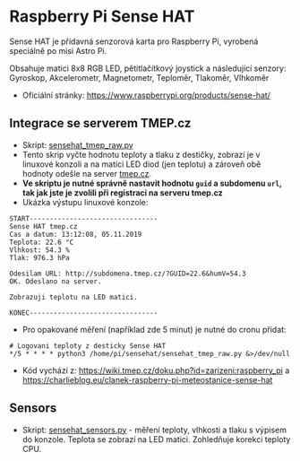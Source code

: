 # Raspberry Pi Sense HAT

Sense HAT je přídavná senzorová karta pro Raspberry Pi, vyrobená speciálně po misi Astro Pi.

Obsahuje matici 8x8 RGB LED, pětitlačítkový joystick a následující senzory: Gyroskop, Akcelerometr, Magnetometr, Teploměr, Tlakoměr, Vlhkoměr

* Oficiální stránky: https://www.raspberrypi.org/products/sense-hat/

Integrace se serverem TMEP.cz
----
- Skript: [sensehat_tmep_raw.py](sensehat_tmep_raw.py)
- Tento skrip vyčte hodnotu teploty a tlaku z destičky, zobrazí je v linuxové konzoli a na matici LED diod (jen teplotu) a zároveň obě hodnoty odešle na server [tmep.cz](https://www.tmep.cz).
- **Ve skriptu je nutné správně nastavit hodnotu ```guid``` a subdomenu ```url```, tak jak jste je zvolili při registraci na serveru tmep.cz**
- Ukázka výstupu linuxové konzole:
```
START--------------------------------
Sense HAT tmep.cz
Cas a datum: 13:12:08, 05.11.2019
Teplota: 22.6 °C
Vlhkost: 54.3 %
Tlak: 976.3 hPa

Odesilam URL: http://subdomena.tmep.cz/?GUID=22.6&humV=54.3
OK. Odeslano na server.

Zobrazuji teplotu na LED matici.

KONEC--------------------------------
```
- Pro opakované měření (například zde 5 minut) je nutné do cronu přidat:
```
# Logovani teploty z desticky Sense HAT
*/5 * * * * python3 /home/pi/sensehat/sensehat_tmep_raw.py &>/dev/null
```
- Kód vychází z: https://wiki.tmep.cz/doku.php?id=zarizeni:raspberry_pi a https://charlieblog.eu/clanek-raspberry-pi-meteostanice-sense-hat

Sensors
----
- Skript: [sensehat_sensors.py](sensehat_sensors.py) - měření teploty, vlhkosti a tlaku s výpisem do konzole. Teplota se zobrazí na LED matici. Zohledňuje korekci teploty CPU.
